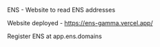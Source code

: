 
ENS - Website to read ENS addresses

Website deployed - https://ens-gamma.vercel.app/

Register ENS at app.ens.domains